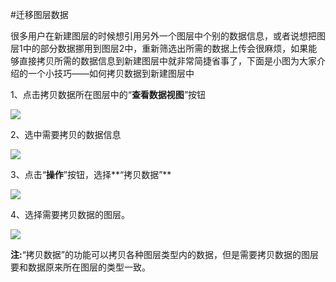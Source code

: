 #迁移图层数据

很多用户在新建图层的时候想引用另外一个图层中个别的数据信息，或者说想把图层1中的部分数据挪用到图层2中，重新筛选出所需的数据上传会很麻烦，如果能够直接拷贝所需的数据信息到新建图层中就非常简捷省事了，下面是小图为大家介绍的一个小技巧——如何拷贝数据到新建图层中

1、点击拷贝数据所在图层中的“**查看数据视图**”按钮

![](http://pic.dituwuyou.com/map%2Fpicture%2F%E6%8B%B7%E8%B4%9D%E6%95%B0%E6%8D%AE%E5%88%B0%E6%96%B0%E5%BB%BA%E5%9B%BE%E5%B1%82%E4%B8%AD1.png)

2、选中需要拷贝的数据信息

![](http://pic.dituwuyou.com/map%2Fpicture%2F%E6%8B%B7%E8%B4%9D%E6%95%B0%E6%8D%AE%E5%88%B0%E6%96%B0%E5%BB%BA%E5%9B%BE%E5%B1%82%E4%B8%AD2.png)

3、点击“**操作**”按钮，选择**“拷贝数据”**

![](http://pic.dituwuyou.com/map%2Fpicture%2F%E6%8B%B7%E8%B4%9D%E6%95%B0%E6%8D%AE%E5%88%B0%E6%96%B0%E5%BB%BA%E5%9B%BE%E5%B1%82%E4%B8%AD3.png)

4、选择需要拷贝数据的图层。

![](http://pic.dituwuyou.com/map%2Fpicture%2F%E6%8B%B7%E8%B4%9D%E6%95%B0%E6%8D%AE%E5%88%B0%E6%96%B0%E5%BB%BA%E5%9B%BE%E5%B1%82%E4%B8%AD4.png)

**注:**“拷贝数据”的功能可以拷贝各种图层类型内的数据，但是需要拷贝数据的图层要和数据原来所在图层的类型一致。
